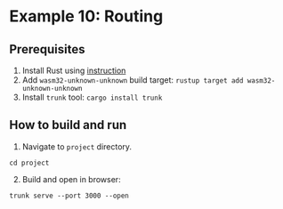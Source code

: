 # Example 10: Routing

## Prerequisites

1) Install Rust using [instruction](https://www.rust-lang.org/tools/install)
2) Add `wasm32-unknown-unknown` build target: `rustup target add wasm32-unknown-unknown`
3) Install `trunk` tool: `cargo install trunk`

## How to build and run

1) Navigate to `project` directory.

```shell
cd project
```

2) Build and open in browser:

```shell
trunk serve --port 3000 --open
```

